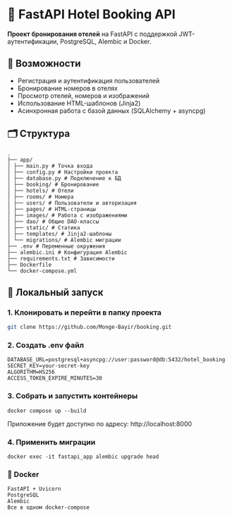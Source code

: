 # 🏨 FastAPI Hotel Booking API

**Проект бронирования отелей** на FastAPI с поддержкой JWT-аутентификации, PostgreSQL, Alembic и Docker.

## 🚀 Возможности

- Регистрация и аутентификация пользователей
- Бронирование номеров в отелях
- Просмотр отелей, номеров и изображений
- Использование HTML-шаблонов (Jinja2)
- Асинхронная работа с базой данных (SQLAlchemy + asyncpg)

## 🗂️ Структура
```
.
├── app/
│ ├── main.py # Точка входа
│ ├── config.py # Настройки проекта
│ ├── database.py # Подключение к БД
│ ├── booking/ # Бронирование
│ ├── hotels/ # Отели
│ ├── rooms/ # Номера
│ ├── users/ # Пользователи и авторизация
│ ├── pages/ # HTML-страницы
│ ├── images/ # Работа с изображениями
│ ├── dao/ # Общие DAO-классы
│ ├── static/ # Статика
│ ├── templates/ # Jinja2-шаблоны
│ └── migrations/ # Alembic миграции
├── .env # Переменные окружения
├── alembic.ini # Конфигурация Alembic
├── requirements.txt # Зависимости
├── Dockerfile
└── docker-compose.yml
```

## 🧪 Локальный запуск

### 1. Клонировать и перейти в папку проекта

```bash
git clone https://github.com/Monge-Bayir/booking.git
```
### 2. Создать .env файл
```
DATABASE_URL=postgresql+asyncpg://user:password@db:5432/hotel_booking
SECRET_KEY=your-secret-key
ALGORITHM=HS256
ACCESS_TOKEN_EXPIRE_MINUTES=30
```
### 3. Собрать и запустить контейнеры
```
docker compose up --build
```
Приложение будет доступно по адресу: http://localhost:8000
### 4. Применить миграции
```
docker exec -it fastapi_app alembic upgrade head
```
### 🐳 Docker
```
FastAPI + Uvicorn
PostgreSQL
Alembic
Все в одном docker-compose
```
